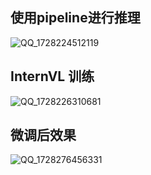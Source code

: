 

## 使用pipeline进行推理

![QQ_1728224512119](https://github.com/user-attachments/assets/3f087a64-f134-4e02-bde0-676fd6ced2a2)


## InternVL 训练

![QQ_1728226310681](https://github.com/user-attachments/assets/8ed3c089-8445-40cd-818b-a27dbd6ff5e0)


## 微调后效果

![QQ_1728276456331](https://github.com/user-attachments/assets/7dc79e51-e137-47b5-9ef6-22d653c556d6)
